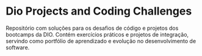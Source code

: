 # Dio Projects and Coding Challenges

<p>Repositório com soluções para os desafios de código e projetos dos bootcamps da DIO. 
Contém exercícios práticos e projetos de integração, servindo como portfólio de aprendizado e 
evolução no desenvolvimento de software.</p>
